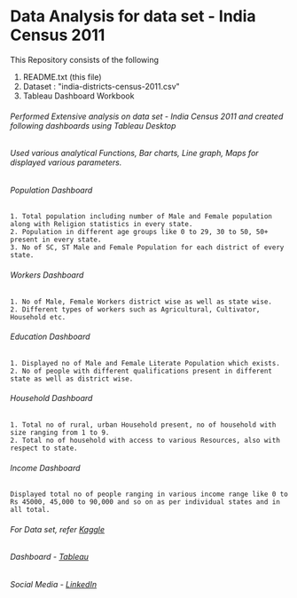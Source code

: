 Data Analysis for data set - India Census 2011
===

This Repository consists of the following
1. README.txt (this file)
2. Dataset : "india-districts-census-2011.csv"
3. Tableau Dashboard Workbook

###### Performed Extensive analysis on data set - India Census 2011 and created following dashboards using Tableau Desktop
###### Used various analytical Functions, Bar charts, Line graph, Maps for displayed various parameters.


###### Population Dashboard
```
1. Total population including number of Male and Female population along with Religion statistics in every state.
2. Population in different age groups like 0 to 29, 30 to 50, 50+ present in every state.
3. No of SC, ST Male and Female Population for each district of every state.
```


###### Workers Dashboard
```
1. No of Male, Female Workers district wise as well as state wise.
2. Different types of workers such as Agricultural, Cultivator, Household etc.
```


###### Education Dashboard
```
1. Displayed no of Male and Female Literate Population which exists.
2. No of people with different qualifications present in different state as well as district wise.
```


###### Household Dashboard
```
1. Total no of rural, urban Household present, no of household with size ranging from 1 to 9.
2. Total no of household with access to various Resources, also with respect to state.
```


###### Income Dashboard
```
Displayed total no of people ranging in various income range like 0 to Rs 45000, 45,000 to 90,000 and so on as per individual states and in all total.
```

###### For Data set, refer [Kaggle](https://www.kaggle.com/danofer/india-census#india-districts-census-2011.csv)
###### Dashboard - [Tableau](https://public.tableau.com/profile/shreerangscp#!/)

###### Social Media - [LinkedIn](https://www.linkedin.com/in/shreerangscp/)
